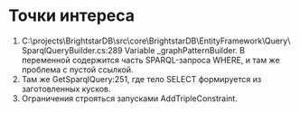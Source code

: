 # Точки интереса

 1. C:\projects\BrightstarDB\src\core\BrightstarDB\EntityFramework\Query\SparqlQueryBuilder.cs:289 Variable _graphPatternBuilder. В переменной содержится часть SPARQL-запроса WHERE, и там же проблема с пустой ссылкой.
 2. Там же GetSparqlQuery:251, где тело SELECT формируется из заготовленных кусков.
 3. Ограничения строяться запусками AddTripleConstraint.
